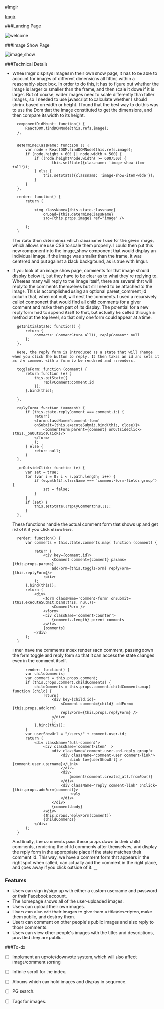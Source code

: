 #Imgir

[Imgir][heroku]

[heroku]: http://imgir.herokuapp.com

###Landing Page

![welcome]

###Image Show Page

![image_show]

###Technical Details

- When Imgir displays images in their own show page, it has to be able to account for images of different dimensions all fitting within a reasonably-sized box. In order to do this, it has to figure out whether the image is larger or smaller than the frame, and then scale it down if it is larger. But of course, wider images need to scale differently than taller images, so I needed to use javascript to calculate whether I should shrink based on width or height. I found that the best way to do this was to use the Dom that the image constituted to get the dimensions, and then compare its width to its height.

		componentDidMount: function() {
			ReactDOM.findDOMNode(this.refs.image);
		},


		determineClassName: function () {
			var node = ReactDOM.findDOMNode(this.refs.image);
			if (node.height > 600 || node.width > 500) {
				if ((node.height/node.width) >= 600/500) {
						this.setState({classname: 'image-show-item-tall'});
				} else {
					this.setState({classname: 'image-show-item-wide'});
				}
			}
		},

		render: function() {
			return (

				<img className={this.state.classname}
					onLoad={this.determineClassName}
					src={this.props.image} ref="image" />

			);
		}

	The state then determines which classname I use for the given image, which allows me use CSS to scale them properly. I could then put this new component into the image_show component that would display an individual image. If the image was smaller than the frame, it was centered and put against a black background, as is true with Imgur.

- If you look at an image show page, comments for that image should display below it, but they have to be clear as to what they're replying to. Whereas many will reply to the image itself, there are several that will reply to the comments themselves but still need to be attached to the image. This is accomplished using an optional parent_comment_id column that, when not null, will nest the comments. I used a recursively called component that would find all child comments for a given comment and make them part of its display. The potential for a new reply form had to append itself to that, but actually be called through a method at the top level, so that only one form could appear at a time.

		getInitialState: function() {
			return {
				comments: CommentStore.all(), replyComment: null
			};
		},

		Here, the reply form is introduced as a state that will change when you click the button to reply. It then takes an id and sets it as the comment with a form to be rendered and rerenders.

		toggleForm: function (comment) {
			return function (e) {
				this.setState({
					replyComment:comment.id
				});
			}.bind(this);

		},

		replyForm: function (comment) {
			if (this.state.replyComment === comment.id) {
				return(
				<form className='comment-form'
				onSubmit={this.executeSubmit.bind(this, close)}>
					<CommentForm parent={comment} onOutsideClick={this._onOutsideClick}/>
				</form>
				);
			} else {
				return null;
			}
		},

		_onOutsideClick: function (e) {
			var set = true;
			for (var i = 0; i < e.path.length; i++) {
				if (e.path[i].className === "comment-form-fields group") {
					set = false;
				}
			}
			if (set) {
				this.setState({replyComment:null});
			}
		},


	These functions handle the actual comment form that shows up and get rid of it if you click elsewhere.

		render: function() {
			var comments = this.state.comments.map( function (comment) {

				return (
					<div key={comment.id}>
						<Comment comment={comment} params={this.props.params} 		
						addForm={this.toggleForm} replyForm={this.replyForm}/>
					</div>
				);
			}.bind(this));
			return (
				<div>
					<form className='comment-form' onSubmit={this.executeSubmit.bind(this, null)}>
						<CommentForm />
					</form>
					<div className='comment-counter'>
						{comments.length} parent comments
					</div>
					{comments}
				</div>
			);
		}

	I then have the comments index render each comment, passing down the form toggle and reply form so that it can access the state changes even in the comment itself.

			render: function() {
			var childComments;
			var comment = this.props.comment;
			if (this.props.comment.childComments) {
				childComments = this.props.comment.childComments.map( function (child) {
					return(
						<div key={child.id}>
							<Comment comment={child} addForm={this.props.addForm}
							replyForm={this.props.replyForm} />
						</div>
						);
				}.bind(this));
			}
			var userShowUrl = "/users/" + comment.user.id;
			return (
				<div className='full-comment'>
					<div className='comment-item'  >
						<div className='comment-user-and-reply group'>
							<div className='comment-user comment-link'>
								<Link to={userShowUrl} >{comment.user.username}</Link>
							</div>
							<div>
								{moment(comment.created_at).fromNow()}
							</div>
							<div className='reply comment-link' onClick={this.props.addForm(comment)}>
								reply
							</div>
						</div>
						{comment.body}
					</div>
					{this.props.replyForm(comment)}
					{childComments}
				</div>
			);
		}

	And finally, the comments pass these props down to their child comments, rendering the child comments after themselves, and display the reply form in the appropriate place if the state matches their comment id. This way, we have a comment form that appears in the right spot when called, can actually add the comment in the right place, and goes away if you click outside of it.
__
### Features

- Users can sign in/sign up with either a custom username and password or their Facebook account.
- The homepage shows all of the user-uploaded images.
- Users can upload their own images.
- Users can also edit their images to give them a title/descripton, make them public, and destroy them.
- Users can comment on other people's public images and also reply to those comments.
- Users can view other people's images with the titles and descriptions, provided they are public.


###To-do

- [ ] Implement an upvote/downvote system, which will also affect image/comment sorting
- [ ] Infinite scroll for the index.
- [ ] Albums which can hold images and display in sequence.
- [ ] PG search.
- [ ] Tags for images.


[welcome]: ./app/assets/images/imgir_landing_page.png
[image_show]: ./app/assets/images/imgir_image_show.png
